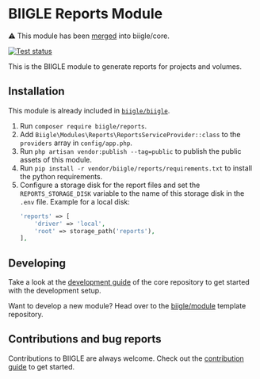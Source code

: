 # BIIGLE Reports Module

⚠️ This module has been [merged](https://github.com/biigle/core/pull/1028) into biigle/core.

[![Test status](https://github.com/biigle/reports/workflows/Tests/badge.svg)](https://github.com/biigle/reports/actions?query=workflow%3ATests)

This is the BIIGLE module to generate reports for projects and volumes.

## Installation

This module is already included in [`biigle/biigle`](https://github.com/biigle/biigle).

1. Run `composer require biigle/reports`.
2. Add `Biigle\Modules\Reports\ReportsServiceProvider::class` to the `providers` array in `config/app.php`.
3. Run `php artisan vendor:publish --tag=public` to publish the public assets of this module.
4. Run `pip install -r vendor/biigle/reports/requirements.txt` to install the python requirements.
5. Configure a storage disk for the report files and set the `REPORTS_STORAGE_DISK` variable to the name of this storage disk in the `.env` file. Example for a local disk:
    ```php
    'reports' => [
        'driver' => 'local',
        'root' => storage_path('reports'),
    ],
    ```

## Developing

Take a look at the [development guide](https://github.com/biigle/core/blob/master/DEVELOPING.md) of the core repository to get started with the development setup.

Want to develop a new module? Head over to the [biigle/module](https://github.com/biigle/module) template repository.

## Contributions and bug reports

Contributions to BIIGLE are always welcome. Check out the [contribution guide](https://github.com/biigle/core/blob/master/CONTRIBUTING.md) to get started.
